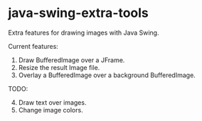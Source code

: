 java-swing-extra-tools
======================

Extra features for drawing images with Java Swing.

Current features:

1. Draw BufferedImage over a JFrame.
2. Resize the result Image file.
3. Overlay a BufferedImage over a background BufferedImage.

TODO:

4. Draw text over images.
5. Change image colors.

